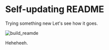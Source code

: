 # Self-updating README

Trying something new
Let's see how it goes. 

![build_reamde](https://github.com/ayushjain01/ayushjain01/workflows/build%5Freadme/badge.svg)

Heheheeh.
